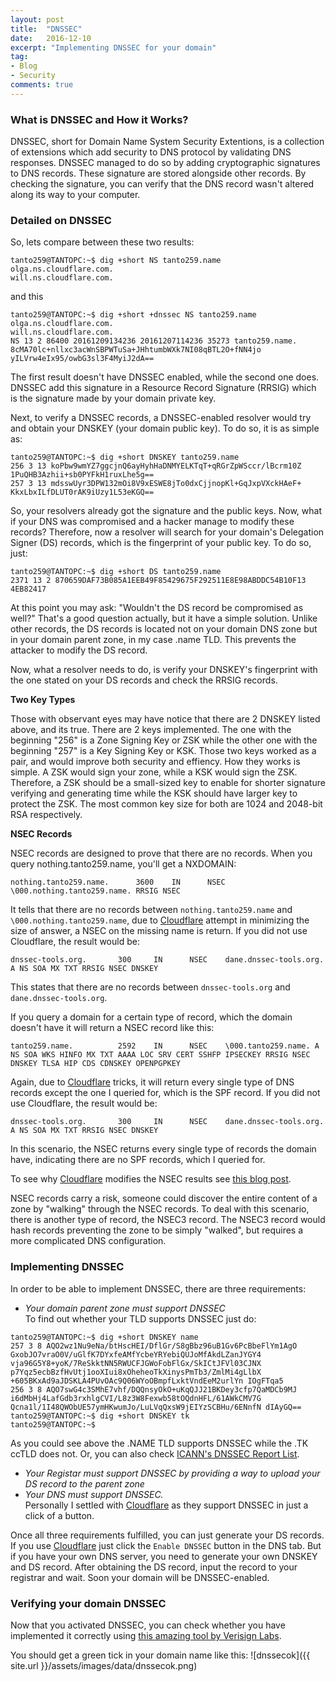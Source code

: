 ```yaml
---
layout: post
title:  "DNSSEC"
date:   2016-12-10
excerpt: "Implementing DNSSEC for your domain"
tag:
- Blog
- Security
comments: true
---
```


### What is DNSSEC and How it Works?

DNSSEC, short for Domain Name System Security Extentions, is a collection of extensions which add security to DNS protocol by validating DNS responses. DNSSEC managed to do so by adding cryptographic signatures to DNS records. These signature are stored alongside other records. By checking the signature, you can verify that the DNS record wasn't altered along its way to your computer.

### Detailed on DNSSEC

So, lets compare between these two results:
~~~
tanto259@TANTOPC:~$ dig +short NS tanto259.name
olga.ns.cloudflare.com.
will.ns.cloudflare.com.
~~~
and this
~~~
tanto259@TANTOPC:~$ dig +short +dnssec NS tanto259.name
olga.ns.cloudflare.com.
will.ns.cloudflare.com.
NS 13 2 86400 20161209134236 20161207114236 35273 tanto259.name. 
8cMA70lc+nllxc3acWnSBPWTuSa+JHhtumbWXk7NI08qBTL2O+fNN4jo yILVrw4eIx95/owbG3sl3F4MyiJ2dA==
~~~

The first result doesn't have DNSSEC enabled, while the second one does. DNSSEC add this signature in a Resource Record Signature (RRSIG) which is the signature made by your domain private key.

Next, to verify a DNSSEC records, a DNSSEC-enabled resolver would try and obtain your DNSKEY (your domain public key). To do so, it is as simple as:
~~~
tanto259@TANTOPC:~$ dig +short DNSKEY tanto259.name
256 3 13 koPbw9wmYZ7ggcjnQ6ayHyhHaDNMYELKTqT+qRGrZpWSccr/lBcrm10Z 1PuQHB3Azhii+sb0PYFkH1ruxLhe5g==
257 3 13 mdsswUyr3DPW132mOi8V9xESWE8jTo0dxCjjnopKl+GqJxpVXckHAeF+ KkxLbxILfDLUT0rAK9iUzy1L53eKGQ==
~~~
So, your resolvers already got the signature and the public keys. Now, what if your DNS was compromised and a hacker manage to modify these records? Therefore, now a resolver will search for your domain's Delegation Signer (DS) records, which is the fingerprint of your public key. To do so, just:
~~~
tanto259@TANTOPC:~$ dig +short DS tanto259.name
2371 13 2 870659DAF73B085A1EEB49F85429675F292511E8E98ABDDC54B10F13 4EB82417
~~~
At this point you may ask: "Wouldn't the DS record be compromised as well?" That's a good question actually, but it have a simple solution. Unlike other records, the DS records is located not on your domain DNS zone but in your domain parent zone, in my case .name TLD. This prevents the attacker to modify the DS record.

Now, what a resolver needs to do, is verify your DNSKEY's fingerprint with the one stated on your DS records and check the RRSIG records.

<strong>Two Key Types</strong>

Those with observant eyes may have notice that there are 2 DNSKEY listed above, and its true. There are 2 keys implemented. The one with the beginning "256" is a Zone Signing Key or ZSK while the other one with the beginning "257" is a Key Signing Key or KSK. 
Those two keys worked as a pair, and would improve both security and effiency. How they works is simple. A ZSK would sign your zone, while a KSK would sign the ZSK.
Therefore, a ZSK should be a small-sized key to enable for shorter signature verifying and generating time while the KSK should have larger key to protect the ZSK. The most common key size for both are 1024 and 2048-bit RSA respectively.

<strong>NSEC Records</strong>

NSEC records are designed to prove that there are no records. When you query nothing.tanto259.name, you'll get a NXDOMAIN:
~~~
nothing.tanto259.name.      3600    IN      NSEC    \000.nothing.tanto259.name. RRSIG NSEC
~~~
It tells that there are no records between `nothing.tanto259.name` and `\000.nothing.tanto259.name`, due to <a href="https://www.cloudflare.com" target="_blank" rel="noopener nofollow noreferrer">Cloudflare</a> attempt in minimizing the size of answer, a NSEC on the missing name is return. If you did not use Cloudflare, the result would be:
~~~
dnssec-tools.org.       300     IN      NSEC    dane.dnssec-tools.org. A NS SOA MX TXT RRSIG NSEC DNSKEY
~~~
This states that there are no records between `dnssec-tools.org` and `dane.dnssec-tools.org`.

If you query a domain for a certain type of record, which the domain doesn't have it will return a NSEC record like this:
~~~
tanto259.name.          2592    IN      NSEC    \000.tanto259.name. A NS SOA WKS HINFO MX TXT AAAA LOC SRV CERT SSHFP IPSECKEY RRSIG NSEC DNSKEY TLSA HIP CDS CDNSKEY OPENPGPKEY
~~~
Again, due to <a href="https://www.cloudflare.com" target="_blank" rel="noopener nofollow noreferrer">Cloudflare</a> tricks, it will return every single type of DNS records except the one I queried for, which is the SPF record. If you did not use Cloudflare, the result would be:
~~~
dnssec-tools.org.       300     IN      NSEC    dane.dnssec-tools.org. A NS SOA MX TXT RRSIG NSEC DNSKEY
~~~
In this scenario, the NSEC returns every single type of records the domain have, indicating there are no SPF records, which I queried for.

To see why <a href="https://www.cloudflare.com" target="_blank" rel="noopener nofollow noreferrer">Cloudflare</a> modifies the NSEC results see <a href="https://blog.cloudflare.com/black-lies/" target="_blank" rel="noopener nofollow noreferrer">this blog post</a>.

NSEC records carry a risk, someone could discover the entire content of a zone by "walking" through the NSEC records. To deal with this scenario, there is another type of record, the NSEC3 record. The NSEC3 record would hash records preventing the zone to be simply "walked", but requires a more complicated DNS configuration.

### Implementing DNSSEC

In order to be able to implement DNSSEC, there are three requirements:
* _Your domain parent zone must support DNSSEC_<br/>
To find out whether your TLD supports DNSSEC just do:
~~~
tanto259@TANTOPC:~$ dig +short DNSKEY name
257 3 8 AQO2wz1Nu9eNa/btHscHEI/DflGr/S8gBbz96uB1Gv6PcBbeFlYm1AgO 
GxobJO7vraO0V/uGlfK7DYxfeAMfYcbeYRYebiQUJoMfAkdLZanJYGY4 
vja96G5Y8+yoK/7ReSkktNN5RWUCFJGWoFobFlGx/SkICtJFVl03CJNX 
p7Yqz5ecbBzfHvUtj1ooXIui8xOheheoTkXinysPmTb3/ZmlMi4gLlbX 
+605BKxAd9aJDSKLA4PUvOAc9Q06WYoOBmpfLxktVndEeM2urlYn IOgFTqa5
256 3 8 AQO7swG4c3SMhE7vhf/DQQnsyOkO+uKqQJJ21BKDey3cfp7QaMDCb9MJ 
i6dMbHj4LafGdb3rxhlgCVI/L8z3W8Fexwb58tOQdnHFL/61AWkCMV7G 
Qcna1l/1I48QWObUE57ymHKwumJo/LuLVqQxsW9jEIYzSCBHu/6ENnfN dIAyGQ==
tanto259@TANTOPC:~$ dig +short DNSKEY tk
tanto259@TANTOPC:~$
~~~
As you could see above the .NAME TLD supports DNSSEC while the .TK ccTLD does not. Or, you can also check <a href="http://stats.research.icann.org/dns/tld_report/" target="_blank" rel="noopener nofollow noreferrer">ICANN's DNSSEC Report List</a>.
* _Your Registar must support DNSSEC by providing a way to upload your DS record to the parent zone_
* _Your DNS must support DNSSEC._<br/>Personally I settled with <a href="https://www.cloudflare.com" target="_blank" rel="noopener nofollow noreferrer">Cloudflare</a> as they support DNSSEC in just a click of a button.

Once all three requirements fulfilled, you can just generate your DS records. If you use <a href="https://www.cloudflare.com" target="_blank" rel="noopener nofollow noreferrer">Cloudflare</a> just click the `Enable DNSSEC` button in the DNS tab. But if you have your own DNS server, you need to generate your own DNSKEY and DS record. After obtaining the DS record, input the record to your registrar and wait. Soon your domain will be DNSSEC-enabled.

### Verifying your domain DNSSEC

Now that you activated DNSSEC, you can check whether you have implemented it correctly using <a href="http://dnssec-debugger.verisignlabs.com" target="_blank" rel="noopener nofollow noreferrer">this amazing tool by Verisign Labs</a>.

You should get a green tick in your domain name like this:
![dnssecok]({{ site.url }}/assets/images/data/dnssecok.png)
